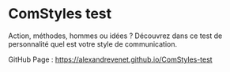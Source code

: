 # ComStyles test

Action, méthodes, hommes ou idées ? Découvrez dans ce test de personnalité quel est votre style de communication.

GitHub Page : https://alexandrevenet.github.io/ComStyles-test
